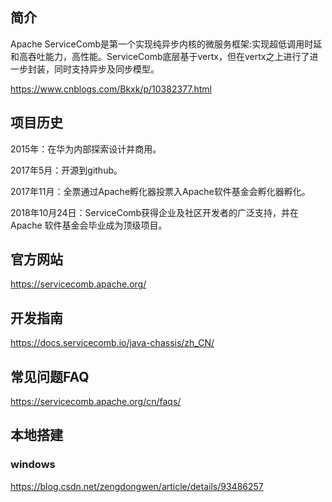 
## 简介

Apache ServiceComb是第一个实现纯异步内核的微服务框架:实现超低调用时延和高吞吐能力，高性能。ServiceComb底层基于vertx，但在vertx之上进行了进一步封装，同时支持异步及同步模型。

https://www.cnblogs.com/Bkxk/p/10382377.html

## 项目历史

2015年：在华为内部探索设计并商用。

2017年5月：开源到github。

2017年11月：全票通过Apache孵化器投票入Apache软件基金会孵化器孵化。

2018年10月24日：ServiceComb获得企业及社区开发者的广泛支持，并在Apache 软件基金会毕业成为顶级项目。

## 官方网站

https://servicecomb.apache.org/

## 开发指南

https://docs.servicecomb.io/java-chassis/zh_CN/

## 常见问题FAQ

https://servicecomb.apache.org/cn/faqs/

## 本地搭建

### windows

https://blog.csdn.net/zengdongwen/article/details/93486257

